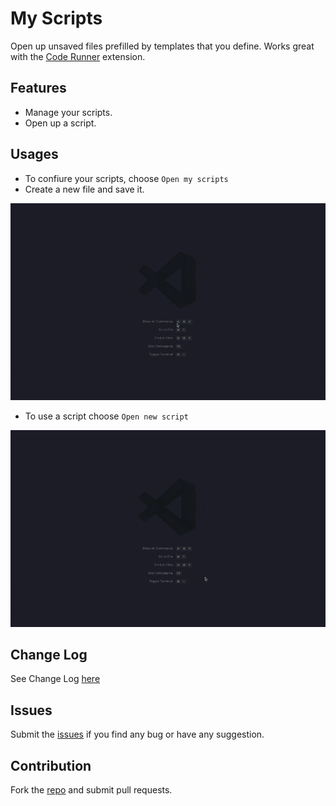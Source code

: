 # My Scripts

Open up unsaved files prefilled by templates that you define. Works great with the [Code Runner](https://marketplace.visualstudio.com/items?itemName=formulahendry.code-runner) extension.

## Features
* Manage your scripts.
* Open up a script.

## Usages

* To confiure your scripts, choose `Open my scripts`
* Create a new file and save it.

![my_scripts](./assets/create_script.gif)

* To use a script choose `Open new script`

![new_script](./assets/new_script.gif)

## Change Log
See Change Log [here](CHANGELOG.md)

## Issues
Submit the [issues](https://github.com/laginha87/vscode-my-scripts/issues) if you find any bug or have any suggestion.

## Contribution
Fork the [repo](https://github.com/laginha87/vscode-my-scripts) and submit pull requests.